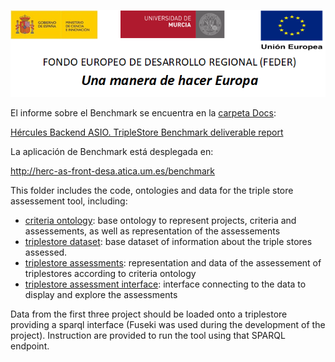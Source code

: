 ![](..//Docs/media/CabeceraDocumentosMD.png)

El informe sobre el Benchmark se encuentra en la [carpeta Docs](https://github.com/HerculesCRUE/GnossDeustoBackend/tree/master/Docs):

[Hércules Backend ASIO. TripleStore Benchmark deliverable report](https://github.com/HerculesCRUE/GnossDeustoBackend/blob/master/Docs/20200325%20Hercules%20TripleStore%20Benchmark%20deliverable%20report.md)

La aplicación de Benchmark está desplegada en:

http://herc-as-front-desa.atica.um.es/benchmark

This folder includes the code, ontologies and data for the triple store assessement tool, including:

- [criteria ontology](https://github.com/HerculesCRUE/GnossDeustoBackend/tree/master/Benchmark/criterion-ontology): base ontology to represent projects, criteria and assessements, as well as representation of the assessements
- [triplestore dataset](https://github.com/HerculesCRUE/GnossDeustoBackend/tree/master/Benchmark/triplestore-dataset): base dataset of information about the triple stores assessed.
- [triplestore assessments](https://github.com/HerculesCRUE/GnossDeustoBackend/tree/master/Benchmark/triplestore-assessments): representation and data of the assessement of triplestores according to criteria ontology
- [triplestore assessment interface](https://github.com/HerculesCRUE/GnossDeustoBackend/tree/master/Benchmark/triplestore-assessment-interface): interface connecting to the data to display and explore the assessments

Data from the first three project should be loaded onto a triplestore providing a sparql interface (Fuseki was used during the development of the project). Instruction are provided to run the tool using that SPARQL endpoint.
